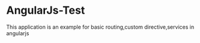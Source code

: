 # AngularJs-Test
This application is an example for  basic routing,custom directive,services in angularjs
